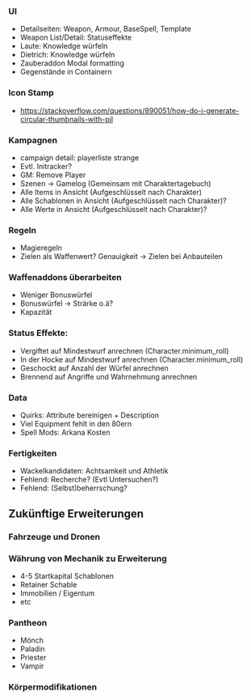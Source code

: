 ### UI

- Detailseiten: Weapon, Armour, BaseSpell, Template
- Weapon List/Detail: Statuseffekte
- Laute: Knowledge würfeln
- Dietrich: Knowledge würfeln
- Zauberaddon Modal formatting
- Gegenstände in Containern

### Icon Stamp

- https://stackoverflow.com/questions/890051/how-do-i-generate-circular-thumbnails-with-pil

### Kampagnen

- campaign detail: playerliste strange
- Evtl. Initracker?
- GM: Remove Player
- Szenen -> Gamelog (Gemeinsam mit Charaktertagebuch)
- Alle Items in Ansicht (Aufgeschlüsselt nach Charakter)
- Alle Schablonen in Ansicht (Aufgeschlüsselt nach Charakter)?
- Alle Werte in Ansicht (Aufgeschlüsselt nach Charakter)?

### Regeln

- Magieregeln
- Zielen als Waffenwert? Genauigkeit -> Zielen bei Anbauteilen

### Waffenaddons überarbeiten

- Weniger Bonuswürfel
- Bonuswürfel -> Strärke o.ä?
- Kapazität

### Status Effekte:

- Vergiftet auf Mindestwurf anrechnen (Character.minimum_roll)
- In der Hocke auf Mindestwurf anrechnen (Character.minimum_roll)
- Geschockt auf Anzahl der Würfel anrechnen
- Brennend auf Angriffe und Wahrnehmung anrechnen

### Data

- Quirks: Attribute bereinigen + Description
- Viel Equipment fehlt in den 80ern
- Spell Mods: Arkana Kosten

### Fertigkeiten

- Wackelkandidaten: Achtsamkeit und Athletik
- Fehlend: Recherche? (Evtl Untersuchen?)
- Fehlend: (Selbst)beherrschung?

## Zukünftige Erweiterungen

### Fahrzeuge und Dronen

### Währung von Mechanik zu Erweiterung

- 4-5 Startkapital Schablonen
- Retainer Schable
- Immobilien / Eigentum
- etc

### Pantheon

- Mönch
- Paladin
- Priester
- Vampir

### Körpermodifikationen
